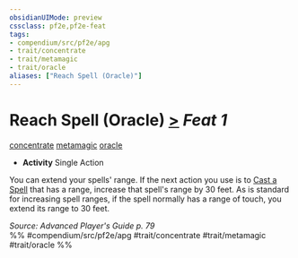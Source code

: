 ```yaml
---
obsidianUIMode: preview
cssclass: pf2e,pf2e-feat
tags:
- compendium/src/pf2e/apg
- trait/concentrate
- trait/metamagic
- trait/oracle
aliases: ["Reach Spell (Oracle)"]
---
```

# Reach Spell (Oracle)  [>](../../rules/core-rulebook/chapter-9-playing-the-game.md#Actions "Single Action") *Feat 1*  
[concentrate](../../rules/traits/concentrate.md)  [metamagic](../../rules/traits/metamagic.md)  [oracle](../../rules/traits/oracle-apg.md)  

- **Activity** Single Action

You can extend your spells' range. If the next action you use is to [Cast a Spell](../../rules/actions/cast-a-spell.md) that has a range, increase that spell's range by 30 feet. As is standard for increasing spell ranges, if the spell normally has a range of touch, you extend its range to 30 feet.

*Source: Advanced Player's Guide p. 79*  
%% #compendium/src/pf2e/apg #trait/concentrate #trait/metamagic #trait/oracle %%